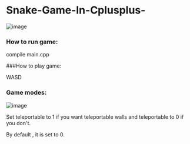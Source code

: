 # Snake-Game-In-Cplusplus-

![image](https://user-images.githubusercontent.com/71706645/135565588-b44d74cc-b9af-4b6f-8048-a16cbe3a35ee.png)

### How to run game:

compile main.cpp

###How to play game:

WASD

### Game modes:

![image](https://user-images.githubusercontent.com/71706645/135565731-09097f84-6735-44ca-8118-9cd1e62eb98e.png)

Set teleportable to 1 if you want teleportable walls and teleportable to 0 if you don't.

By default , it is set to 0.
